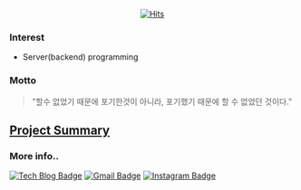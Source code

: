 <div align=center>

[![Hits](https://hits.seeyoufarm.com/api/count/incr/badge.svg?url=https%3A%2F%2Fgithub.com%2Fjeon3029&count_bg=%2379C83D&title_bg=%23555555&icon=&icon_color=%23E7E7E7&title=hits&edge_flat=false)](https://hits.seeyoufarm.com)

</div>

### Interest
- Server(backend) programming


### Motto
> "할수 없었기 때문에 포기한것이 아니라, 포기했기 때문에 할 수 없었던 것이다."

## [Project Summary](https://www.notion.so/taejjeon/Resume-be230e4b5d474964827bed439e5cca48)

### More info..
[![Tech Blog Badge](http://img.shields.io/badge/-Tech%20blog-black?style=flat-square&logo=github&link=https://jeon3029.github.io/)](https://jeon3029.github.io/)
[![Gmail Badge](https://img.shields.io/badge/-Gmail-d14836?style=flat-square&logo=Gmail&logoColor=white&link=mailto:taejjeon@gmail.com)](mailto:taejjeon@gmail.com)
[![Instagram Badge](https://img.shields.io/badge/-Instagram-dd2a7b?style=flat-square&logo=instagram&logoColor=white&link=https://www.instagram.com/taejjeon/)](https://www.instagram.com/taejjeon/) 


<!--
**jeon3029/jeon3029** is a ✨ _special_ ✨ repository because its `README.md` (this file) appears on your GitHub profile.

Here are some ideas to get you started:

- 🔭 I’m currently working on ...
- 🌱 I’m currently learning ...
- 👯 I’m looking to collaborate on ...
- 🤔 I’m looking for help with ...
- 💬 Ask me about ...
- 📫 How to reach me: ...
- 😄 Pronouns: ...
- ⚡ Fun fact: ...
-->
